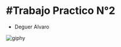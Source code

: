 #Trabajo Practico N°2
===================
- Deguer Alvaro

![giphy](https://user-images.githubusercontent.com/48799504/54857151-96ead800-4cdc-11e9-8b16-fb3264f21f69.gif)
